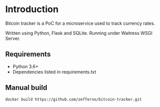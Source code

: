 # Introduction
Bitcoin tracker is a PoC for a microservice used to track currency rates.

Written using Python, Flask and SQLite. Running under Waitress WSGI Server.

## Requirements
- Python 3.6+
- Dependencies listed in requirements.txt

## Manual build
`docker build https://github.com/zefferno/bitcoin-tracker.git`

